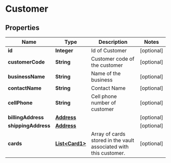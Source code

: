 

# Customer


## Properties

| Name | Type | Description | Notes |
|------------ | ------------- | ------------- | -------------|
|**id** | **Integer** | Id of Customer |  [optional] |
|**customerCode** | **String** | Customer code of the customer |  [optional] |
|**businessName** | **String** | Name of the business |  [optional] |
|**contactName** | **String** | Contact Name |  [optional] |
|**cellPhone** | **String** | Cell phone number of customer |  [optional] |
|**billingAddress** | [**Address**](Address.md) |  |  [optional] |
|**shippingAddress** | [**Address**](Address.md) |  |  [optional] |
|**cards** | [**List&lt;Card1&gt;**](Card1.md) | Array of cards stored in the vault associated with this customer. |  [optional] |



